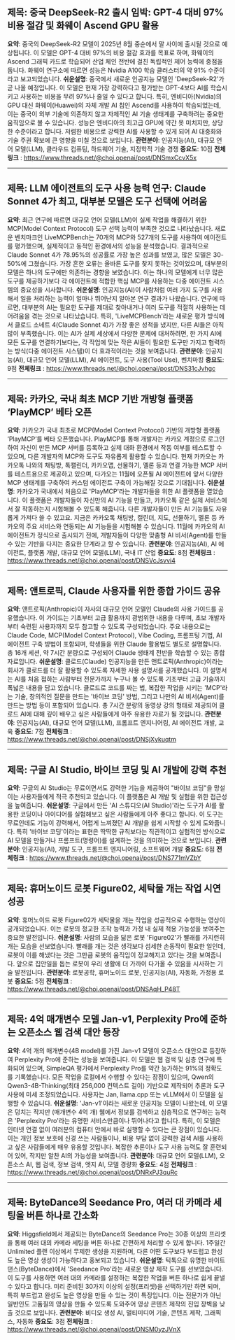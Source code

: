 ## 제목: 중국 DeepSeek-R2 출시 임박: GPT-4 대비 97% 비용 절감 및 화웨이 Ascend GPU 활용
**요약**: 중국의 DeepSeek-R2 모델이 2025년 8월 중순에서 말 사이에 출시될 것으로 예상됩니다. 이 모델은 GPT-4 대비 97%의 비용 절감 효과를 목표로 하며, 화웨이의 Ascend 그래픽 카드로 학습되어 산업 체인 전반에 걸친 독립적인 제어 능력에 중점을 둡니다. 화웨이 연구소에 따르면 성능은 Nvidia A100 학습 클러스터의 약 91% 수준이라고 보고되었습니다.
**쉬운설명**: 중국에서 새로운 인공지능 모델인 'DeepSeek-R2'가 곧 나올 예정입니다. 이 모델은 현재 가장 강력하다고 평가받는 GPT-4보다 AI를 학습시키고 사용하는 비용을 무려 97%나 줄일 수 있다고 합니다. 특히, 엔비디아(Nvidia)의 GPU 대신 화웨이(Huawei)의 자체 개발 AI 칩인 Ascend를 사용하여 학습되었는데, 이는 중국이 외부 기술에 의존하지 않고 자체적인 AI 기술 생태계를 구축하려는 중요한 움직임으로 볼 수 있습니다. 성능은 엔비디아의 최고급 GPU에 약간 못 미치지만, 상당한 수준이라고 합니다. 저렴한 비용으로 강력한 AI를 사용할 수 있게 되어 AI 대중화와 기술 주권 확보에 큰 영향을 미칠 것으로 보입니다.
**관련분야**: 인공지능(AI), 대규모 언어 모델(LLM), 클라우드 컴퓨팅, 하드웨어 기술, 지정학적 기술 경쟁
**중요도**: 10점
**전체링크** :  https://www.threads.net/@choi.openai/post/DNSmxCcvX5x

---

## 제목: LLM 에이전트의 도구 사용 능력 연구: Claude Sonnet 4가 최고, 대부분 모델은 도구 선택에 어려움
**요약**: 최근 연구에 따르면 대규모 언어 모델(LLM)이 실제 작업을 해결하기 위한 MCP(Model Context Protocol) 도구 선택 능력이 부족한 것으로 나타났습니다. 새로운 벤치마크인 LiveMCPBench는 70개의 MCP와 527개의 도구를 사용하여 에이전트를 평가했으며, 실제적이고 동적인 환경에서의 성능을 분석했습니다. 결과적으로 Claude Sonnet 4가 78.95%의 성공률로 가장 높은 성과를 보였고, 많은 모델은 30-50%에 그쳤습니다. 가장 흔한 오류는 올바른 도구를 찾지 못하는 것이었으며, 대부분의 모델은 하나의 도구에만 의존하는 경향을 보였습니다. 이는 하나의 모델에게 너무 많은 도구를 제공하기보다 각 에이전트에 적합한 핵심 MCP를 사용하는 다중 에이전트 시스템의 중요성을 시사합니다.
**쉬운설명**: 인공지능(AI)이 사람처럼 여러 가지 도구를 사용해서 일을 처리하는 능력이 얼마나 뛰어난지 알아본 연구 결과가 나왔습니다. 연구에 따르면, 대부분의 AI는 필요한 도구를 제대로 찾아내거나 여러 도구를 적절히 사용하는 데 어려움을 겪는 것으로 나타났습니다. 특히, 'LiveMCPBench'라는 새로운 평가 방식에서 클로드 소네트 4(Claude Sonnet 4)가 가장 좋은 성적을 냈지만, 다른 AI들은 아직 많이 부족했습니다. 이는 AI가 실제 세상에서 다양한 문제에 대처하려면, 한 가지 AI에 모든 도구를 연결하기보다는, 각 작업에 맞는 작은 AI들이 필요한 도구만 가지고 협력하는 방식(다중 에이전트 시스템)이 더 효과적이라는 것을 보여줍니다.
**관련분야**: 인공지능(AI), 대규모 언어 모델(LLM), AI 에이전트, 도구 사용(Tool Use), 벤치마킹
**중요도**: 9점
**전체링크** :  https://www.threads.net/@choi.openai/post/DNS31cJvhgc

---

## 제목: 카카오, 국내 최초 MCP 기반 개방형 플랫폼 ‘PlayMCP’ 베타 오픈
**요약**: 카카오가 국내 최초로 MCP(Model Context Protocol) 기반의 개방형 플랫폼 ‘PlayMCP’를 베타 오픈했습니다. PlayMCP를 통해 개발자는 카카오 계정으로 로그인하여 자신이 만든 MCP 서버를 등록하고 실제 대화 환경에서 작동 여부를 테스트할 수 있으며, 다른 개발자의 MCP와 도구도 자유롭게 활용할 수 있습니다. 현재 카카오는 카카오톡 나와의 채팅방, 톡캘린더, 카카오맵, 선물하기, 멜론 등과 연결 가능한 MCP 서버를 테스트용으로 제공하고 있으며, 다가오는 11월에 오픈될 AI 에이전트에 앞서 다양한 MCP 생태계를 구축하여 커스텀 에이전트 구축이 가능해질 것으로 기대됩니다.
**쉬운설명**: 카카오가 국내에서 처음으로 'PlayMCP'라는 개발자들을 위한 AI 플랫폼을 열었습니다. 이 플랫폼은 개발자들이 자신만의 AI 기능을 만들고, 카카오톡 같은 실제 서비스에서 잘 작동하는지 시험해볼 수 있도록 해줍니다. 다른 개발자들이 만든 AI 기능들도 자유롭게 가져다 쓸 수 있고요. 지금은 카카오톡 채팅방, 캘린더, 지도, 선물하기, 멜론 등 카카오의 주요 서비스와 연동되는 AI 기능들을 시험해볼 수 있습니다. 11월에 카카오의 AI 에이전트가 정식으로 출시되기 전에, 개발자들이 다양한 맞춤형 AI 비서(Agent)를 만들 수 있는 기반을 다지는 중요한 단계라고 할 수 있습니다.
**관련분야**: 인공지능(AI), AI 에이전트, 플랫폼 개발, 대규모 언어 모델(LLM), 국내 IT 산업
**중요도**: 8점
**전체링크** :  https://www.threads.net/@choi.openai/post/DNSVcJsvvi4

---

## 제목: 앤트로픽, Claude 사용자를 위한 종합 가이드 공유
**요약**: 앤트로픽(Anthropic)이 자사의 대규모 언어 모델인 Claude의 사용 가이드를 공유했습니다. 이 가이드는 기초부터 고급 활용까지 광범위한 내용을 다루며, 초보 개발자부터 숙련된 사용자까지 모두 참고할 수 있도록 구성되었습니다. 주요 내용으로는 Claude Code, MCP(Model Context Protocol), Vibe Coding, 프롬프팅 기법, AI 에이전트 구축 방법이 포함되며, 학생들을 위한 Claude 활용법도 별도로 설명합니다. 총 16개 세션, 약 7시간 분량으로 구성되어 Claude 생태계 전반을 학습할 수 있는 종합 자료입니다.
**쉬운설명**: 클로드(Claude) 인공지능을 만든 앤트로픽(Anthropic)이라는 회사가 클로드를 더 잘 활용할 수 있도록 자세한 사용 설명서를 공개했습니다. 이 설명서는 AI를 처음 접하는 사람부터 전문가까지 누구나 볼 수 있도록 기초부터 고급 기술까지 폭넓은 내용을 담고 있습니다. 클로드로 코드를 짜는 법, 복잡한 작업을 시키는 'MCP'라는 기술, 창의적인 질문을 만드는 '바이브 코딩' 방법, 그리고 나만의 AI 비서(Agent)를 만드는 방법 등이 포함되어 있습니다. 총 7시간 분량의 동영상 강의 형태로 제공되어 클로드 AI에 대해 깊이 배우고 싶은 사람들에게 아주 유용한 자료가 될 것입니다.
**관련분야**: 인공지능(AI), 대규모 언어 모델(LLM), 프롬프트 엔지니어링, AI 에이전트 개발, 교육
**중요도**: 7점
**전체링크** :  https://www.threads.net/@choi.openai/post/DNSjXykuqtm

---

## 제목: 구글 AI Studio, 바이브 코딩 및 AI 개발에 강력 추천
**요약**: 구글의 AI Studio는 무료이면서도 강력한 기능을 제공하여 "바이브 코딩"을 망설이는 사용자들에게 적극 추천되고 있습니다. 이 플랫폼은 AI 개발 및 실험을 위한 접근성을 높여줍니다.
**쉬운설명**: 구글에서 만든 'AI 스튜디오(AI Studio)'라는 도구가 AI를 활용한 코딩이나 아이디어를 실험해보고 싶은 사람들에게 아주 좋다고 합니다. 이 도구는 무료인데도 기능이 강력해서, 어렵게 느껴졌던 AI 개발을 쉽게 시작할 수 있게 도와줍니다. 특히 '바이브 코딩'이라는 표현은 딱딱한 규칙보다는 직관적이고 실험적인 방식으로 AI 모델을 만들거나 프롬프트(명령어)를 설계하는 것을 의미하는 것으로 보입니다.
**관련분야**: 인공지능(AI), 개발 도구, 프롬프트 엔지니어링, 소프트웨어 개발
**중요도**: 6점
**전체링크** :  https://www.threads.net/@choi.openai/post/DNS771mVZbY

---

## 제목: 휴머노이드 로봇 Figure02, 세탁물 개는 작업 시연 성공
**요약**: 휴머노이드 로봇 Figure02가 세탁물을 개는 작업을 성공적으로 수행하는 영상이 공개되었습니다. 이는 로봇의 정교한 조작 능력과 가정 내 실제 적용 가능성을 보여주는 중요한 발전입니다.
**쉬운설명**: 사람의 모습을 닮은 로봇 'Figure02'가 빨래를 가지런히 개는 모습을 선보였습니다. 빨래를 개는 것은 생각보다 섬세한 손동작이 필요한 일인데, 로봇이 이를 해냈다는 것은 그만큼 로봇의 움직임이 정교해지고 있다는 것을 보여줍니다. 앞으로 집안일을 돕는 로봇이 우리 생활에 더 가까이 다가올 수 있음을 시사하는 기술 발전입니다.
**관련분야**: 로봇공학, 휴머노이드 로봇, 인공지능(AI), 자동화, 가정용 로봇
**중요도**: 5점
**전체링크** :  https://www.threads.net/@choi.openai/post/DNSAqH_P48T

---

## 제목: 4억 매개변수 모델 Jan-v1, Perplexity Pro에 준하는 오픈소스 웹 검색 대안 등장
**요약**: 4억 개의 매개변수(4B model)를 가진 Jan-v1 모델이 오픈소스 대안으로 등장하여 Perplexity Pro에 준하는 성능을 보여줍니다. 이 모델은 웹 검색 및 심층 연구에 특화되어 있으며, SimpleQA 평가에서 Perplexity Pro를 약간 능가하는 91%의 정확도를 기록했습니다. 모든 작업을 로컬에서 수행할 수 있다는 장점이 있으며, Qwen의 Qwen3-4B-Thinking(최대 256,000 컨텍스트 길이) 기반으로 제작되어 추론과 도구 사용에 미세 조정되었습니다. 사용자는 Jan, llama.cpp 또는 vLLM에서 이 모델을 실행할 수 있습니다.
**쉬운설명**: 'Jan-v1'이라는 새로운 인공지능 모델이 나왔는데, 이 모델은 덩치는 작지만 (매개변수 4억 개) 웹에서 정보를 검색하고 심층적으로 연구하는 능력은 'Perplexity Pro'라는 유명한 서비스만큼이나 뛰어나다고 합니다. 특히, 이 모델은 인터넷 연결 없이 여러분의 컴퓨터 안에서 바로 실행할 수 있다는 큰 장점이 있습니다. 이는 개인 정보 보호에 신경 쓰는 사람들이나, 비용 부담 없이 강력한 검색 AI를 사용하고 싶은 사람들에게 매우 유용할 것입니다. 복잡한 추론이나 도구 사용 능력도 잘 훈련되어 있어, 작지만 알찬 AI의 가능성을 보여줍니다.
**관련분야**: 대규모 언어 모델(LLM), 오픈소스 AI, 웹 검색, 정보 검색, 엣지 AI, 모델 경량화
**중요도**: 4점
**전체링크** :  https://www.threads.net/@choi.openai/post/DNRxPJ3quRc

---

## 제목: ByteDance의 Seedance Pro, 여러 대 카메라 세팅을 버튼 하나로 간소화
**요약**: Higgsfield에서 제공되는 ByteDance의 Seedance Pro는 30종 이상의 프리셋을 통해 여러 대의 카메라 세팅을 버튼 하나로 간편하게 처리할 수 있게 합니다. 1주일간 Unlimited 플랜 이상에서 무제한 생성을 지원하며, 다른 어떤 도구보다 부드럽고 완성도 높은 영상 생성이 가능하다고 홍보되고 있습니다.
**쉬운설명**: 틱톡으로 유명한 바이트댄스(ByteDance)에서 'Seedance Pro'라는 새로운 영상 제작 도구를 선보였습니다. 이 도구를 사용하면 여러 대의 카메라를 설정하는 복잡한 작업을 버튼 하나로 쉽게 끝낼 수 있다고 합니다. 미리 준비된 30가지 이상의 설정(프리셋)을 선택하기만 하면 되며, 특히 부드럽고 완성도 높은 영상을 만들 수 있는 것이 특징입니다. 이는 전문가가 아닌 일반인도 고품질의 영상을 만들 수 있도록 도와주어 영상 콘텐츠 제작의 진입 장벽을 낮출 것으로 보입니다.
**관련분야**: 비디오 생성 AI, 멀티미디어 기술, 콘텐츠 제작, 그래픽스, 자동화
**중요도**: 3점
**전체링크** :  https://www.threads.net/@choi.openai/post/DNSM0yzJVnX